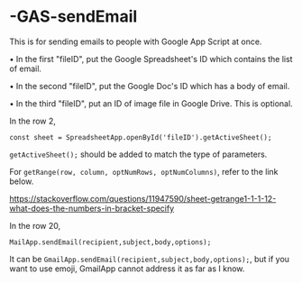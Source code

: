 # -GAS-sendEmail

This is for sending emails to people with Google App Script at once.

• In the first "fileID", put the Google Spreadsheet's ID which contains the list of email.

• In the second "fileID", put the Google Doc's ID which has a body of email.

• In the third "fileID", put an ID of image file in Google Drive. This is optional.

In the row 2,

  `const sheet = SpreadsheetApp.openById('fileID').getActiveSheet();`

`getActiveSheet();` should be added to match the type of parameters.


For `getRange(row, column, optNumRows, optNumColumns)`, refer to the link below.

https://stackoverflow.com/questions/11947590/sheet-getrange1-1-1-12-what-does-the-numbers-in-bracket-specify

In the row 20,

  `MailApp.sendEmail(recipient,subject,body,options);`
  
It can be `GmailApp.sendEmail(recipient,subject,body,options);`, but if you want to use emoji, GmailApp cannot address it as far as I know.
